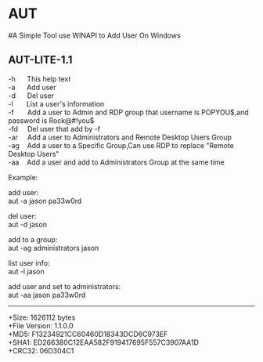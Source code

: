 # AUT
#A Simple Tool use WINAPI to Add User On Windows  

AUT-LITE-1.1
-----------------------------------------------
-h    &nbsp;&nbsp;&nbsp;&nbsp;This help text    
-a    &nbsp; &nbsp;&nbsp;&nbsp;Add user   
-d    &nbsp;&nbsp;&nbsp;&nbsp;&nbsp;Del user  
-l    &nbsp; &nbsp;&nbsp;&nbsp;&nbsp;List a user's information  
-f    &nbsp; &nbsp;Add a user to Admin and RDP group that username is POPYOU$,and password is Rock@#!you$   
-fd   &nbsp; &nbsp;&nbsp;Del user that add by -f  
-ar   &nbsp;&nbsp;&nbsp;&nbsp;Add a user to Administrators and Remote Desktop Users Group  
-ag   &nbsp; &nbsp;Add a user to a Specific Group,Can use RDP to replace "Remote Desktop Users"  
-aa   &nbsp; &nbsp;Add a user and add to Administrators Group at the same time  

Example:

add user:  
aut -a jason pa33w0rd

del user:  
aut -d jason

add to a group:  
aut -ag administrators jason

list user info:  
aut -l jason

add user and set to administrators:  
aut -aa jason pa33w0rd


------------------------------------
+Size: 1626112 bytes  
+File Version: 1.1.0.0  
+MD5: F13234921CC60460D18343DCD6C973EF  
+SHA1: ED266380C12EAA582F919417695F557C3907AA1D  
+CRC32: 06D304C1  
